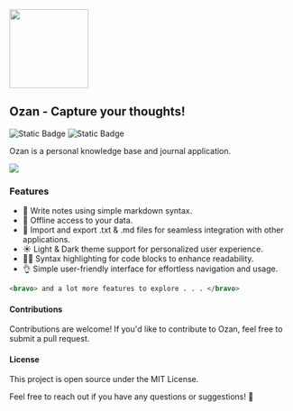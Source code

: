 <img src="https://github.com/imrofayel/Ozan/assets/134688534/5d21cfb6-e15c-4309-8719-14a51f618d2a" height="140" weight="140">

## Ozan - Capture your thoughts!

![Static Badge](https://img.shields.io/badge/Open%20Source-071e27) ![Static Badge](https://img.shields.io/badge/Windows-blue)

Ozan is a personal knowledge base and journal application.

<img src="https://github.com/imrofayel/Ozan/assets/134688534/0489b757-6d3d-4741-8fea-5d056849ddac"><br>

### Features

- 📝 Write notes using simple markdown syntax.
- 🔏 Offline access to your data.
- 🤍 Import and export .txt & .md files for seamless integration with other applications.
- ☀️ Light & Dark theme support for personalized user experience.
- 🧑‍💻 Syntax highlighting for code blocks to enhance readability.
- 👌 Simple user-friendly interface for effortless navigation and usage.

```HTML
<bravo> and a lot more features to explore . . . </bravo>
```

#### Contributions

Contributions are welcome! If you'd like to contribute to Ozan, feel free to submit a pull request.

#### License

This project is open source under the MIT License.

Feel free to reach out if you have any questions or suggestions! 🚀













